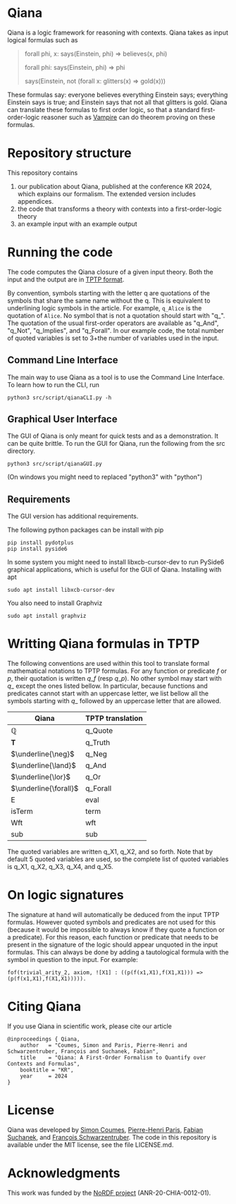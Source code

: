 # Qiana
Qiana is a logic framework for reasoning with contexts. Qiana takes as input logical formulas such as
> forall phi, x: says(Einstein, phi) => believes(x, phi)
> 
> forall phi: says(Einstein, phi) => phi
> 
> says(Einstein, not (forall x: glitters(x) => gold(x)))

These formulas say: everyone believes everything Einstein says; everything Einstein says is true; and Einstein says that not all that glitters is gold. Qiana can translate these formulas to first order logic, so that a standard first-order-logic reasoner such as [Vampire](https://vprover.github.io/) can do theorem proving on these formulas. 

<!--
It presents itself as a set of axiom schemes within standard first-order logic. Together, these axioms allow to operate a form of higher-order reasoning within first-order logic. \
In Qiana, this trick is used to implement contextual statements through a special $ist$ predicate.
$ist(c, \varphi)$ means that $\varphi$ is true in context $c$.
Qiana also comes with software that takes as input a given finite first-order theory $H$ and outputs another theory that is equisatisfiable with the closure of $H$ under the schemes of Qiana. 
Concretely, this software allows to perform automated theorem proving on arbitrary (finite) Qiana theories. 
To perform the theorem proving step you need a compatible theorem prover .

For example, here is the same statement in natural language, in the Qiana formal logic, and in the TPTP syntax used as input for the software.

- Romeo believes that Juliet is dead

- $\textit{ist}(\textit{Romeo}, \underline{\textit{dead}(\textit{Juliet})})$

- ist(Romeo, q_dead(q_Juliet))
-->

# Repository structure
This repository contains
1. our publication about Qiana, published at the conference KR 2024, which explains our formalism. The extended version includes appendices.
2. the code that transforms a theory with contexts into a first-order-logic theory
3. an example input with an example output

# Running the code
The code computes the Qiana closure of a given input theory. Both the input and the output are in [TPTP format](https://www.tptp.org/).

By convention, symbols starting with the letter q are quotations of the symbols that share the same name without the q. This is equivalent to underlining logic symbols in the article. For example, ```q_Alice``` is the quotation of ```Alice```. No symbol that is not a quotation should start with "q\_". The quotation of the usual first-order operators are available as "q_And", "q_Not", "q_Implies", and "q_Forall". In our example code, the total number of quoted variables is set to 3+the number of variables used in the input. 

## Command Line Interface
The main way to use Qiana as a tool is to use the Command Line Interface.
To learn how to run the CLI, run 
```
python3 src/script/qianaCLI.py -h
```

## Graphical User Interface
The GUI of Qiana is only meant for quick tests and as a demonstration. It can be quite brittle.
To run the GUI for Qiana, run the following from the src directory.
```
python3 src/script/qianaGUI.py
```

(On windows you might need to replaced "python3" with "python")

## Requirements

The GUI version has additional requirements.

The following python packages can be install with pip
```
pip install pydotplus
pip install pyside6
```

In some system you might need to install libxcb-cursor-dev to run PySide6 graphical applications, which is useful for the GUI of Qiana.
Installing with apt
```
sudo apt install libxcb-cursor-dev
```

You also need to install Graphviz
```
sudo apt install graphviz
```

# Writting Qiana formulas in TPTP
The following conventions are used within this tool to translate formal mathematical notations to TPTP formulas.
For any function or predicate $f$ or $p$, their quotation is written $q\_f$ (resp $q\_p$).
No other symbol may start with $q\_$ except the ones listed bellow. In particular, because functions and predicates cannot start with an uppercase letter, we list bellow all the symbols starting with $q\_$ followed by an uppercase letter that are allowed.

| Qiana      | TPTP translation      |
| ------------- | ------------- |
| $\mathbb{Q}$ | q\_Quote |
| $\textbf{T}$ | q\_Truth |
| $\underline{\neg}$ | q\_Neg |
| $\underline{\land}$ | q\_And |
| $\underline{\lor}$ | q\_Or |
| $\underline{\forall}$ | q\_Forall |
| E | eval |
| isTerm | term |
| Wft | wft |
| sub | sub |

The quoted variables are written q_X1, q_X2, and so forth. Note that by default 5 quoted variables are used, so the complete list of quoted variables is q_X1, q_X2, q_X3, q_X4, and q_X5.

# On logic signatures
The signature at hand will automatically be deduced from the input TPTP formulas. However quoted symbols and predicates are not used for this (because it would be impossible to always know if they quote a function or a predicate). For this reason, each function or predicate that needs to be present in the signature of the logic should appear unquoted in the input formulas.
This can always be done by adding a tautological formula with the symbol in question to the input. For example:
```
fof(trivial_arity_2, axiom, ![X1] : ((p(f(x1,X1),f(X1,X1))) => (p(f(x1,X1),f(X1,X1))))).
```

# Citing Qiana
If you use Qiana in scientific work, please cite our article

```
@inproceedings { Qiana, 
    author   = "Coumes, Simon and Paris, Pierre-Henri and Schwarzentruber, François and Suchanek, Fabian",
    title    = "Qiana: A First-Order Formalism to Quantify over Contexts and Formulas",
    booktitle = "KR",
    year     = 2024
}
```

# License
Qiana was developed by [Simon Coumes](https://perso.eleves.ens-rennes.fr/people/simon.coumes/index.html), [Pierre-Henri Paris](https://phparis.net/), [Fabian Suchanek](https://suchanek.name/), and [François Schwarzentruber](https://people.irisa.fr/Francois.Schwarzentruber/). The code in this repository is available under the MIT license, see the file LICENSE.md.

# Acknowledgments
This work was funded by the [NoRDF project](https://nordf.telecom-paris.fr/fr/) (ANR-20-CHIA-0012-01).
